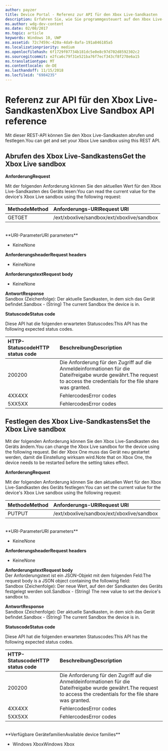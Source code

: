 ```yaml
---
author: payzer
title: Device Portal - Referenz zur API für den Xbox Live-Sandkasten
description: Erfahren Sie, wie Sie programmgesteuert auf den Xbox Live-Sandkasten zugreifen.
ms.author: wdg-dev-content
ms.date: 02/08/2017
ms.topic: article
keywords: Windows 10, UWP
ms.assetid: 72c7459c-420a-4da9-8afa-191a846185a5
ms.localizationpriority: medium
ms.openlocfilehash: 6f1729f07734b181dc5e0e8c97d702d8592302c2
ms.sourcegitcommit: e2fca6c79f31e521ba76f7ecf343cf8f278e6a15
ms.translationtype: MT
ms.contentlocale: de-DE
ms.lasthandoff: 11/15/2018
ms.locfileid: "6984235"
---
```

# <a name="xbox-live-sandbox-api-reference"></a><span data-ttu-id="71af7-104">Referenz zur API für den Xbox Live-Sandkasten</span><span class="sxs-lookup"><span data-stu-id="71af7-104">Xbox Live Sandbox API reference</span></span>   
<span data-ttu-id="71af7-105">Mit dieser REST-API können Sie den Xbox Live-Sandkasten abrufen und festlegen.</span><span class="sxs-lookup"><span data-stu-id="71af7-105">You can get and set your Xbox Live sandbox using this REST API.</span></span>

## <a name="get-the-xbox-live-sandbox"></a><span data-ttu-id="71af7-106">Abrufen des Xbox Live-Sandkastens</span><span class="sxs-lookup"><span data-stu-id="71af7-106">Get the Xbox Live sandbox</span></span>

**<span data-ttu-id="71af7-107">Anforderung</span><span class="sxs-lookup"><span data-stu-id="71af7-107">Request</span></span>**

<span data-ttu-id="71af7-108">Mit der folgenden Anforderung können Sie den aktuellen Wert für den Xbox Live-Sandkasten des Geräts lesen:</span><span class="sxs-lookup"><span data-stu-id="71af7-108">You can read the current value for the device's Xbox Live sandbox using the following request:</span></span>

<span data-ttu-id="71af7-109">Methode</span><span class="sxs-lookup"><span data-stu-id="71af7-109">Method</span></span>      | <span data-ttu-id="71af7-110">Anforderungs-URI</span><span class="sxs-lookup"><span data-stu-id="71af7-110">Request URI</span></span>
:------     | :-----
<span data-ttu-id="71af7-111">GET</span><span class="sxs-lookup"><span data-stu-id="71af7-111">GET</span></span> | <span data-ttu-id="71af7-112">/ext/xboxlive/sandbox</span><span class="sxs-lookup"><span data-stu-id="71af7-112">/ext/xboxlive/sandbox</span></span>
<br />
**<span data-ttu-id="71af7-113">URI-Parameter</span><span class="sxs-lookup"><span data-stu-id="71af7-113">URI parameters</span></span>**

- <span data-ttu-id="71af7-114">Keine</span><span class="sxs-lookup"><span data-stu-id="71af7-114">None</span></span>

**<span data-ttu-id="71af7-115">Anforderungsheader</span><span class="sxs-lookup"><span data-stu-id="71af7-115">Request headers</span></span>**

- <span data-ttu-id="71af7-116">Keine</span><span class="sxs-lookup"><span data-stu-id="71af7-116">None</span></span>

**<span data-ttu-id="71af7-117">Anforderungstext</span><span class="sxs-lookup"><span data-stu-id="71af7-117">Request body</span></span>**

- <span data-ttu-id="71af7-118">Keine</span><span class="sxs-lookup"><span data-stu-id="71af7-118">None</span></span>

**<span data-ttu-id="71af7-119">Antwort</span><span class="sxs-lookup"><span data-stu-id="71af7-119">Response</span></span>**   
<span data-ttu-id="71af7-120">Sandbox (Zeichenfolge): Der aktuelle Sandkasten, in dem sich das Gerät befindet.</span><span class="sxs-lookup"><span data-stu-id="71af7-120">Sandbox - (String) The current Sandbox the device is in.</span></span>   

**<span data-ttu-id="71af7-121">Statuscode</span><span class="sxs-lookup"><span data-stu-id="71af7-121">Status code</span></span>**

<span data-ttu-id="71af7-122">Diese API hat die folgenden erwarteten Statuscodes:</span><span class="sxs-lookup"><span data-stu-id="71af7-122">This API has the following expected status codes.</span></span>

<span data-ttu-id="71af7-123">HTTP-Statuscode</span><span class="sxs-lookup"><span data-stu-id="71af7-123">HTTP status code</span></span>      | <span data-ttu-id="71af7-124">Beschreibung</span><span class="sxs-lookup"><span data-stu-id="71af7-124">Description</span></span>
:------     | :-----
<span data-ttu-id="71af7-125">200</span><span class="sxs-lookup"><span data-stu-id="71af7-125">200</span></span> | <span data-ttu-id="71af7-126">Die Anforderung für den Zugriff auf die Anmeldeinformationen für die Dateifreigabe wurde gewährt.</span><span class="sxs-lookup"><span data-stu-id="71af7-126">The request to access the credentials for the file share was granted.</span></span>
<span data-ttu-id="71af7-127">4XX</span><span class="sxs-lookup"><span data-stu-id="71af7-127">4XX</span></span> | <span data-ttu-id="71af7-128">Fehlercodes</span><span class="sxs-lookup"><span data-stu-id="71af7-128">Error codes</span></span>
<span data-ttu-id="71af7-129">5XX</span><span class="sxs-lookup"><span data-stu-id="71af7-129">5XX</span></span> | <span data-ttu-id="71af7-130">Fehlercodes</span><span class="sxs-lookup"><span data-stu-id="71af7-130">Error codes</span></span>

## <a name="set-the-xbox-live-sandbox"></a><span data-ttu-id="71af7-131">Festlegen des Xbox Live-Sandkastens</span><span class="sxs-lookup"><span data-stu-id="71af7-131">Set the Xbox Live sandbox</span></span>
<span data-ttu-id="71af7-132">Mit der folgenden Anforderung können Sie den Xbox Live-Sandkasten des Geräts ändern.</span><span class="sxs-lookup"><span data-stu-id="71af7-132">You can change the Xbox Live sandbox for the device using the following request.</span></span> <span data-ttu-id="71af7-133">Bei der Xbox One muss das Gerät neu gestartet werden, damit die Einstellung wirksam wird.</span><span class="sxs-lookup"><span data-stu-id="71af7-133">Note that on Xbox One, the device needs to be restarted before the setting takes effect.</span></span>

**<span data-ttu-id="71af7-134">Anforderung</span><span class="sxs-lookup"><span data-stu-id="71af7-134">Request</span></span>**

<span data-ttu-id="71af7-135">Mit der folgenden Anforderung können Sie den aktuellen Wert für den Xbox Live-Sandkasten des Geräts festlegen:</span><span class="sxs-lookup"><span data-stu-id="71af7-135">You can set the current value for the device's Xbox Live sandbox using the following request:</span></span>

<span data-ttu-id="71af7-136">Methode</span><span class="sxs-lookup"><span data-stu-id="71af7-136">Method</span></span>      | <span data-ttu-id="71af7-137">Anforderungs-URI</span><span class="sxs-lookup"><span data-stu-id="71af7-137">Request URI</span></span>
:------     | :-----
<span data-ttu-id="71af7-138">PUT</span><span class="sxs-lookup"><span data-stu-id="71af7-138">PUT</span></span> | <span data-ttu-id="71af7-139">/ext/xboxlive/sandbox</span><span class="sxs-lookup"><span data-stu-id="71af7-139">/ext/xboxlive/sandbox</span></span>
<br />
**<span data-ttu-id="71af7-140">URI-Parameter</span><span class="sxs-lookup"><span data-stu-id="71af7-140">URI parameters</span></span>**

- <span data-ttu-id="71af7-141">Keine</span><span class="sxs-lookup"><span data-stu-id="71af7-141">None</span></span>

**<span data-ttu-id="71af7-142">Anforderungsheader</span><span class="sxs-lookup"><span data-stu-id="71af7-142">Request headers</span></span>**

- <span data-ttu-id="71af7-143">Keine</span><span class="sxs-lookup"><span data-stu-id="71af7-143">None</span></span>

**<span data-ttu-id="71af7-144">Anforderungstext</span><span class="sxs-lookup"><span data-stu-id="71af7-144">Request body</span></span>**   
<span data-ttu-id="71af7-145">Der Anforderungstext ist ein JSON-Objekt mit dem folgenden Feld:</span><span class="sxs-lookup"><span data-stu-id="71af7-145">The request body is a JSON object containing the following field:</span></span>   
<span data-ttu-id="71af7-146">Sandbox (Zeichenfolge): Der neue Wert, auf den der Sandkasten des Geräts festgelegt werden soll.</span><span class="sxs-lookup"><span data-stu-id="71af7-146">Sandbox - (String) The new value to set the device's sandbox to.</span></span>

**<span data-ttu-id="71af7-147">Antwort</span><span class="sxs-lookup"><span data-stu-id="71af7-147">Response</span></span>**   
<span data-ttu-id="71af7-148">Sandbox (Zeichenfolge): Der aktuelle Sandkasten, in dem sich das Gerät befindet.</span><span class="sxs-lookup"><span data-stu-id="71af7-148">Sandbox - (String) The current Sandbox the device is in.</span></span>   

**<span data-ttu-id="71af7-149">Statuscode</span><span class="sxs-lookup"><span data-stu-id="71af7-149">Status code</span></span>**

<span data-ttu-id="71af7-150">Diese API hat die folgenden erwarteten Statuscodes:</span><span class="sxs-lookup"><span data-stu-id="71af7-150">This API has the following expected status codes.</span></span>

<span data-ttu-id="71af7-151">HTTP-Statuscode</span><span class="sxs-lookup"><span data-stu-id="71af7-151">HTTP status code</span></span>      | <span data-ttu-id="71af7-152">Beschreibung</span><span class="sxs-lookup"><span data-stu-id="71af7-152">Description</span></span>
:------     | :-----
<span data-ttu-id="71af7-153">200</span><span class="sxs-lookup"><span data-stu-id="71af7-153">200</span></span> | <span data-ttu-id="71af7-154">Die Anforderung für den Zugriff auf die Anmeldeinformationen für die Dateifreigabe wurde gewährt.</span><span class="sxs-lookup"><span data-stu-id="71af7-154">The request to access the credentials for the file share was granted.</span></span>
<span data-ttu-id="71af7-155">4XX</span><span class="sxs-lookup"><span data-stu-id="71af7-155">4XX</span></span> | <span data-ttu-id="71af7-156">Fehlercodes</span><span class="sxs-lookup"><span data-stu-id="71af7-156">Error codes</span></span>
<span data-ttu-id="71af7-157">5XX</span><span class="sxs-lookup"><span data-stu-id="71af7-157">5XX</span></span> | <span data-ttu-id="71af7-158">Fehlercodes</span><span class="sxs-lookup"><span data-stu-id="71af7-158">Error codes</span></span>

<br />
**<span data-ttu-id="71af7-159">Verfügbare Gerätefamilien</span><span class="sxs-lookup"><span data-stu-id="71af7-159">Available device families</span></span>**

* <span data-ttu-id="71af7-160">Windows Xbox</span><span class="sxs-lookup"><span data-stu-id="71af7-160">Windows Xbox</span></span>

